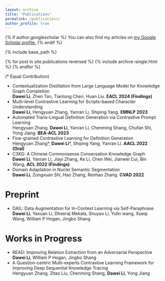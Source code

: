 ```yaml
---
layout: archive
title: "Publications"
permalink: /publications/
author_profile: true
---
```


{% if author.googlescholar %}
  You can also find my articles on <u><a href="{{author.googlescholar}}">my Google Scholar profile</a>.</u>
{% endif %}

{% include base_path %}

{% for post in site.publications reversed %}
  {% include archive-single.html %}
{% endfor %}

(* Equal Contribution)

* Contextualization Distillation from Large Language Model for Knowledge Graph Completion<br />
**Dawei Li**, Zhen Tan, Tianlong Chen, Huan Liu. **EACL 2024 (Findings)**
* Multi-level Contrastive Learning for Scripts-based Character Understanding<br />
**Dawei Li**, Hengyuan Zhang, Yanran Li, Shiping Yang. **EMNLP 2023**
* Automated Trans-Lingual Definition Generation via Contrastive Prompt Learning<br />
Hengyuan Zhang, **Dawei Li**, Yanran Li, Chenming Shang, Chufan Shi, Yong Jiang. **BEA-ACL 2023**
* Fine-grained Contrastive Learning for Definition Generation<br />
Hengyuan Zhang*, **Dawei Li**\*, Shiping Yang, Yanran Li. **AACL 2022 (Oral)**
* C3KG: A Chinese Commonsense Conversation Knowledge Graph<br />
**Dawei Li**, Yanran Li, Jiayi Zhang, Ke Li, Chen Wei, Jianwei Cui, Bin Wang. **ACL 2022 (Findings)**
* Domain Adaptation in Nuclei Semantic Segmentation<br />
**Dawei Li**, Zongxuan Shi, Hao Zhang, Renhao Zhang. **CVAD 2022**

Preprint
======
* DAIL: Data Augmentation for In-Context Learning via Self-Paraphrase<br />
**Dawei Li**, Yaxuan Li, Dheeraj Mekala, Shuyao Li, Yulin wang, Xueqi Wang, William P Hogan, Jingbo Shang


Works in Progress
======
* READ: Improving Relation Extraction from an Adversarial Perspective<br />
**Dawei Li**, William P Hogan, Jingbo Shang
* A Question-centric Multi-experts Contrastive Learning Framework for Improving Deep Sequential Knowledge Tracing<br />
Hengyuan Zhang, Zitao Liu, Chenming Shang, **Dawei Li**, Yong Jiang